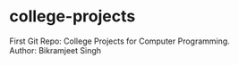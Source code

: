 # college-projects
First Git Repo: College Projects for Computer Programming.
<br>
Author: Bikramjeet Singh
